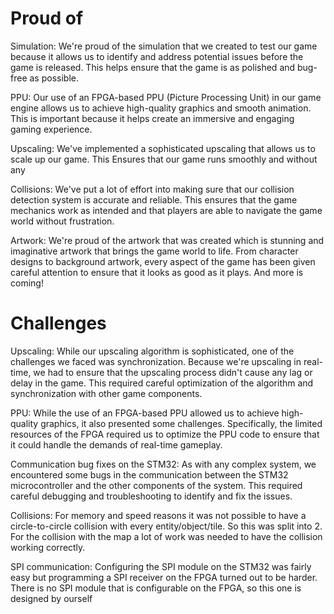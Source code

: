 

# Proud of
Simulation: We're proud of the simulation that we created to test our game because it allows us to identify and address potential issues before the game is released. This helps ensure that the game is as polished and bug-free as possible.

PPU: Our use of an FPGA-based PPU (Picture Processing Unit) in our game engine allows us to achieve high-quality graphics and smooth animation. This is important because it helps create an immersive and engaging gaming experience.

Upscaling: We've implemented a sophisticated upscaling that allows us to scale up our game. This Ensures that our game runs smoothly and without any

Collisions: We've put a lot of effort into making sure that our collision detection system is accurate and reliable. This ensures that the game mechanics work as intended and that players are able to navigate the game world without frustration.

Artwork: We're proud of the artwork that was created which is stunning and imaginative artwork that brings the game world to life. From character designs to background artwork, every aspect of the game has been given careful attention to ensure that it looks as good as it plays. And more is coming!
# Challenges
Upscaling: While our upscaling algorithm is sophisticated, one of the challenges we faced was synchronization. Because we're upscaling in real-time, we had to ensure that the upscaling process didn't cause any lag or delay in the game. This required careful optimization of the algorithm and synchronization with other game components.

PPU: While the use of an FPGA-based PPU allowed us to achieve high-quality graphics, it also presented some challenges. Specifically, the limited resources of the FPGA required us to optimize the PPU code to ensure that it could handle the demands of real-time gameplay.

Communication bug fixes on the STM32: As with any complex system, we encountered some bugs in the communication between the STM32 microcontroller and the other components of the system. This required careful debugging and troubleshooting to identify and fix the issues.

Collisions: For memory and speed reasons it was not possible to have a circle-to-circle collision with every entity/object/tile. So this was split into 2. For the collision with the map a lot of work was needed to have the collision working correctly.  

SPI communication: Configuring the SPI module on the STM32 was fairly easy but programming a SPI receiver on the FPGA turned out to be harder. There is no SPI module that is configurable on the FPGA, so this one is designed by ourself


